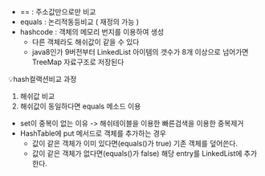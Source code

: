 - == : 주소값만으로만 비교
- equals : 논리적동등비교 ( 재정의 가능 )
- hashcode : 객체의 메모리 번지를 이용하여 생성 
   - 다른 객체라도 해쉬값이 같을 수 있다
   -  java8인가 9버전부터 LinkedList 아이템의 갯수가 8개 이상으로 넘어가면 TreeMap 자료구조로 저장된다
   
   
   
💡hash컬랙션비교 과정
1. 해쉬값 비교
2. 해쉬값이 동일하다면 equals 메소드 이용

- set이 중복이 없는 이유 -> 해쉬테이블을 이용한 빠른검색을 이용한 중복제거
- HashTable에 put 메서드로 객체를 추가하는 경우
  - 값이 같은 객체가 이미 있다면(equals()가 true) 기존 객체를 덮어쓴다.
  - 값이 같은 객체가 없다면(equals()가 false) 해당 entry를 LinkedList에 추가한다.